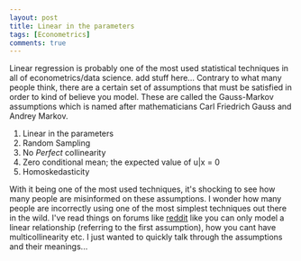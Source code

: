```yaml
---
layout: post
title: Linear in the parameters
tags: [Econometrics]
comments: true
---
```


Linear regression is probably one of the most used statistical techniques in all of econometrics/data science. add stuff here...
Contrary to what many people think, there are a certain set of assumptions that must be satisfied in order to kind of believe you model. These are called the Gauss-Markov assumptions which is named after mathematicians Carl Friedrich Gauss and Andrey Markov.

  1. Linear in the parameters
  2. Random Sampling
  3. No *Perfect* collinearity
  4. Zero conditional mean; the expected value of u|x = 0
  5. Homoskedasticity
  
With it being one of the most used techniques, it's shocking to see how many people are misinformed on these assumptions. I wonder how many people are incorrectly using one of the most simplest techniques out there in the wild. I've read things on forums like [reddit](https://reddit.com/r/datascience) like you can only model a linear relationship (referring to the first assumption), how you cant have multicollinearity etc. I just wanted to quickly talk through the assumptions and their meanings...








